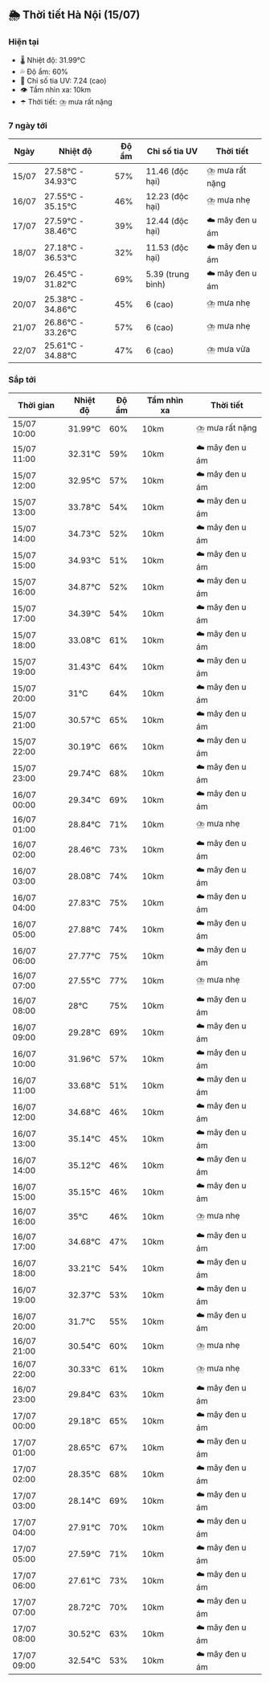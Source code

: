 ## 🌦️ Thời tiết Hà Nội (15/07)

### Hiện tại

- 🌡️ Nhiệt độ: 31.99℃
- 💦 Độ ẩm: 60%
- 🌟 Chỉ số tia UV: 7.24 (cao)
- 👁️ Tầm nhìn xa: 10km
- ☂️ Thời tiết: ⛈️ mưa rất nặng

### 7 ngày tới

| Ngày | Nhiệt độ | Độ ẩm | Chỉ số tia UV | Thời tiết |
| --- | --- | --- | --- | --- |
| 15/07 | 27.58℃ - 34.93℃ | 57% | 11.46 (độc hại) | ⛈️ mưa rất nặng |
| 16/07 | 27.55℃ - 35.15℃ | 46% | 12.23 (độc hại) | ⛈️ mưa nhẹ |
| 17/07 | 27.59℃ - 38.46℃ | 39% | 12.44 (độc hại) | ☁️ mây đen u ám |
| 18/07 | 27.18℃ - 36.53℃ | 32% | 11.53 (độc hại) | ☁️ mây đen u ám |
| 19/07 | 26.45℃ - 31.82℃ | 69% | 5.39 (trung bình) | ☁️ mây đen u ám |
| 20/07 | 25.38℃ - 34.86℃ | 45% | 6 (cao) | ⛈️ mưa nhẹ |
| 21/07 | 26.86℃ - 33.26℃ | 57% | 6 (cao) | ⛈️ mưa nhẹ |
| 22/07 | 25.61℃ - 34.88℃ | 47% | 6 (cao) | ⛈️ mưa vừa |

### Sắp tới

| Thời gian | Nhiệt độ | Độ ẩm | Tầm nhìn xa | Thời tiết |
| --- | --- | --- | --- | --- |
| 15/07 10:00 | 31.99℃ | 60% | 10km | ⛈️ mưa rất nặng |
| 15/07 11:00 | 32.31℃ | 59% | 10km | ☁️ mây đen u ám |
| 15/07 12:00 | 32.95℃ | 57% | 10km | ☁️ mây đen u ám |
| 15/07 13:00 | 33.78℃ | 54% | 10km | ☁️ mây đen u ám |
| 15/07 14:00 | 34.73℃ | 52% | 10km | ☁️ mây đen u ám |
| 15/07 15:00 | 34.93℃ | 51% | 10km | ☁️ mây đen u ám |
| 15/07 16:00 | 34.87℃ | 52% | 10km | ☁️ mây đen u ám |
| 15/07 17:00 | 34.39℃ | 54% | 10km | ☁️ mây đen u ám |
| 15/07 18:00 | 33.08℃ | 61% | 10km | ☁️ mây đen u ám |
| 15/07 19:00 | 31.43℃ | 64% | 10km | ☁️ mây đen u ám |
| 15/07 20:00 | 31℃ | 64% | 10km | ☁️ mây đen u ám |
| 15/07 21:00 | 30.57℃ | 65% | 10km | ☁️ mây đen u ám |
| 15/07 22:00 | 30.19℃ | 66% | 10km | ☁️ mây đen u ám |
| 15/07 23:00 | 29.74℃ | 68% | 10km | ☁️ mây đen u ám |
| 16/07 00:00 | 29.34℃ | 69% | 10km | ☁️ mây đen u ám |
| 16/07 01:00 | 28.84℃ | 71% | 10km | ⛈️ mưa nhẹ |
| 16/07 02:00 | 28.46℃ | 73% | 10km | ☁️ mây đen u ám |
| 16/07 03:00 | 28.08℃ | 74% | 10km | ☁️ mây đen u ám |
| 16/07 04:00 | 27.83℃ | 75% | 10km | ☁️ mây đen u ám |
| 16/07 05:00 | 27.88℃ | 74% | 10km | ☁️ mây đen u ám |
| 16/07 06:00 | 27.77℃ | 75% | 10km | ☁️ mây đen u ám |
| 16/07 07:00 | 27.55℃ | 77% | 10km | ⛈️ mưa nhẹ |
| 16/07 08:00 | 28℃ | 75% | 10km | ☁️ mây đen u ám |
| 16/07 09:00 | 29.28℃ | 69% | 10km | ☁️ mây đen u ám |
| 16/07 10:00 | 31.96℃ | 57% | 10km | ☁️ mây đen u ám |
| 16/07 11:00 | 33.68℃ | 51% | 10km | ☁️ mây đen u ám |
| 16/07 12:00 | 34.68℃ | 46% | 10km | ☁️ mây đen u ám |
| 16/07 13:00 | 35.14℃ | 45% | 10km | ☁️ mây đen u ám |
| 16/07 14:00 | 35.12℃ | 46% | 10km | ☁️ mây đen u ám |
| 16/07 15:00 | 35.15℃ | 46% | 10km | ☁️ mây đen u ám |
| 16/07 16:00 | 35℃ | 46% | 10km | ⛈️ mưa nhẹ |
| 16/07 17:00 | 34.68℃ | 47% | 10km | ☁️ mây đen u ám |
| 16/07 18:00 | 33.21℃ | 54% | 10km | ☁️ mây đen u ám |
| 16/07 19:00 | 32.37℃ | 53% | 10km | ☁️ mây đen u ám |
| 16/07 20:00 | 31.7℃ | 55% | 10km | ☁️ mây đen u ám |
| 16/07 21:00 | 30.54℃ | 60% | 10km | ⛈️ mưa nhẹ |
| 16/07 22:00 | 30.33℃ | 61% | 10km | ⛈️ mưa nhẹ |
| 16/07 23:00 | 29.84℃ | 63% | 10km | ☁️ mây đen u ám |
| 17/07 00:00 | 29.18℃ | 65% | 10km | ☁️ mây đen u ám |
| 17/07 01:00 | 28.65℃ | 67% | 10km | ☁️ mây đen u ám |
| 17/07 02:00 | 28.35℃ | 68% | 10km | ☁️ mây đen u ám |
| 17/07 03:00 | 28.14℃ | 69% | 10km | ☁️ mây đen u ám |
| 17/07 04:00 | 27.91℃ | 70% | 10km | ☁️ mây đen u ám |
| 17/07 05:00 | 27.59℃ | 71% | 10km | ☁️ mây đen u ám |
| 17/07 06:00 | 27.61℃ | 73% | 10km | ☁️ mây đen u ám |
| 17/07 07:00 | 28.72℃ | 70% | 10km | ☁️ mây đen u ám |
| 17/07 08:00 | 30.52℃ | 63% | 10km | ☁️ mây đen u ám |
| 17/07 09:00 | 32.54℃ | 53% | 10km | ☁️ mây đen u ám |
